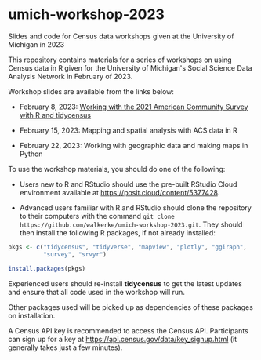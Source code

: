 # umich-workshop-2023

Slides and code for Census data workshops given at the University of Michigan in 2023

This repository contains materials for a series of workshops on using Census data in R given for the University of Michigan's Social Science Data Analysis Network in February of 2023.  

Workshop slides are available from the links below:

* February 8, 2023: [Working with the 2021 American Community Survey with R and tidycensus](https://walker-data.com/umich-workshop-2023/acs-2021/#1)

* February 15, 2023: Mapping and spatial analysis with ACS data in R

* February 22, 2023: Working with geographic data and making maps in Python


To use the workshop materials, you should do one of the following: 

- Users new to R and RStudio should use the pre-built RStudio Cloud environment available at https://posit.cloud/content/5377428.  

- Advanced users familiar with R and RStudio should clone the repository to their computers with the command `git clone https://github.com/walkerke/umich-workshop-2023.git`.  They should then install the following R packages, if not already installed:

```r
pkgs <- c("tidycensus", "tidyverse", "mapview", "plotly", "ggiraph", 
          "survey", "srvyr")

install.packages(pkgs)
```

Experienced users should re-install __tidycensus__ to get the latest updates and ensure that all code used in the workshop will run.  

Other packages used will be picked up as dependencies of these packages on installation. 

A Census API key is recommended to access the Census API.  Participants can sign up for a key at https://api.census.gov/data/key_signup.html (it generally takes just a few minutes). 